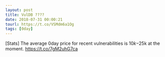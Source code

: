 ```yaml
---
layout: post
title: VulDB ????
date: 2018-07-31 00:00:21
tourl: https://t.co/VSMdm6a1Og
tags: [0day]
---
```

[Stats] The average 0day price for recent vulnerabilities is $10k-$25k at the moment. https://t.co/7gM2uhG7ca
